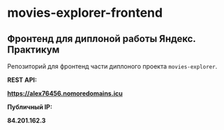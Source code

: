 # movies-explorer-frontend

## Фронтенд для диплоной работы Яндекс. Практикум

Репозиторий для фронтенд части диплоного проекта `movies-explorer`.


**REST API:**

**https://alex76456.nomoredomains.icu**

**Публичный IP:**

**84.201.162.3**
